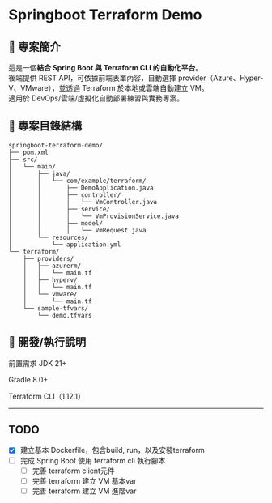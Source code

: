 # Springboot Terraform Demo

## 📝 專案簡介

這是一個**結合 Spring Boot 與 Terraform CLI 的自動化平台**。  
後端提供 REST API，可依據前端表單內容，自動選擇 provider（Azure、Hyper-V、VMware），並透過 Terraform
於本地或雲端自動建立 VM。  
適用於 DevOps/雲端/虛擬化自動部署練習與實務專案。

## 📁 專案目錄結構

```plaintext
springboot-terraform-demo/
├── pom.xml
├── src/
│   └── main/
│       ├── java/
│       │   └── com/example/terraform/
│       │       ├── DemoApplication.java
│       │       ├── controller/
│       │       │   └── VmController.java
│       │       ├── service/
│       │       │   └── VmProvisionService.java
│       │       ├── model/
│       │       │   └── VmRequest.java
│       └── resources/
│           └── application.yml
└── terraform/
    ├── providers/
    │   ├── azurerm/
    │   │   └── main.tf
    │   ├── hyperv/
    │   │   └── main.tf
    │   └── vmware/
    │       └── main.tf
    └── sample-tfvars/
        └── demo.tfvars
```

## 🚀 開發/執行說明

前置需求
JDK 21+

Gradle 8.0+

Terraform CLI（1.12.1）

---

## TODO

- [X] 建立基本 Dockerfile，包含build, run，以及安裝terraform
- [ ] 完成 Spring Boot 使用 terraform cli 執行腳本
    - [ ] 完善 terraform client元件
    - [ ] 完善 terraform 建立 VM 基本var
    - [ ] 完善 terraform 建立 VM 進階var
